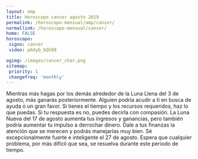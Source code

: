 ```yaml
---
layout: amp
title: Horoscopo cancer agosto 2019 
permalink: /horoscopo-mensual/amp/cancer/
normallink: /horoscopo-mensual/cancer/
home: FALSE
horoscopo:
 signo: cancer
 video: p6dyG_bQS88

ogimg: /images/cancer_char.png
sitemap:
 priority: 1
 changefreq: 'monthly'
---
```



Mientras más hagas por los demás alrededor de la Luna Llena del 3 de agosto, más ganarás posteriormente. Alguien podría acudir a ti en busca de ayuda o un gran favor. Si tienes el tiempo y los recursos requeridos, haz lo que puedas. Si tu respuesta es no, puedes decirla con compasión. La Luna Nueva del 17 de agosto aumenta tus ingresos y ganancias, pero también podría aumentar tu impulso a derrochar dinero. Dale a tus finanzas la atención que se merecen y podrás manejarlas muy bien. Sé excepcionalmente fuerte e inteligente el 27 de agosto. Espera que cualquier problema, por más difícil que sea, se resuelva durante este periodo de tiempo.